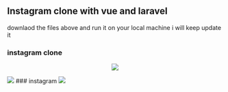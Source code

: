 

## Instagram clone with vue and laravel
downlaod the files above and run it on your local machine
i will keep update it 
### instagram clone 
<p align="center"><img src="https://laravel.com/assets/img/components/logo-laravel.svg"></p>
<img src="https://ibb.co/RpNCy4D">
### instagram
<img src="https://ibb.co/J5VRR9X">
